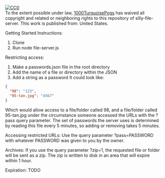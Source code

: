  [![CC0](http://i.creativecommons.org/p/zero/1.0/88x31.png)](http://creativecommons.org/publicdomain/zero/1.0/)   
To the extent possible under law, [1000TurquoisePogs](https://github.com/1000TurquoisePogs/silly-file-server) has waived all copyright and related or neighboring rights to this repository of silly-file-server. This work is published from: United States.


Getting Started Instructions:
1. Clone
1. Run node file-server.js

Restricting access:
1. Make a passwords.json file in the root directory
1. Add the name of a file or directory within the JSON
1. Add a string as a password
It could look like:

```json
{
  "98": "123",
  "95-tan.jpg": "4567"
}
```
Which would allow access to a file/folder called 98, and a file/folder called 95-tan.jpg under the circumstance someone accessed the URLs with the ?pass query parameter.
The set of passwords the server uses is determined by reading this file every 5 minutes, so adding or removing takes 5 minutes.

Accessing restricted URLs:
Use the query parameter ?pass=PASSWORD with whatever PASSWORD was given to you by the owner.

Archives:
If you use the query parameter ?zip=1, the requested file or folder will be sent as a zip.
The zip is written to disk in an area that will expire within 1 hour.

Expiration:
TODO
